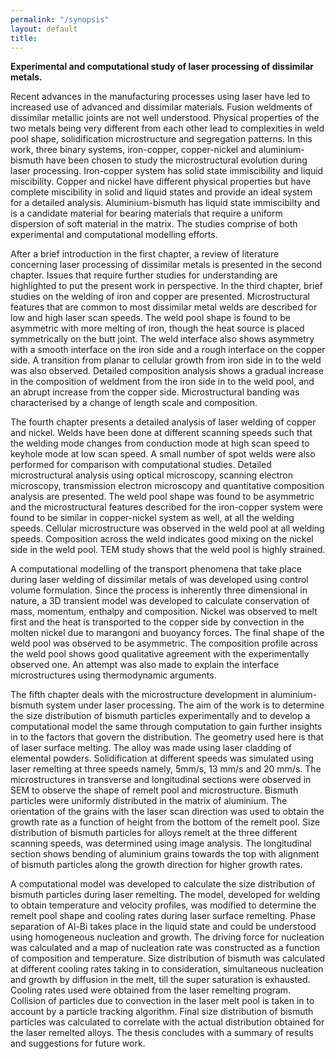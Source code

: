 ```yaml
---
permalink: "/synopsis"
layout: default
title:
---
```

**Experimental and computational study of laser processing of dissimilar metals.**

Recent advances in the manufacturing processes using laser have led to increased use of advanced and dissimilar materials. Fusion weldments of dissimilar metallic joints are not well understood. Physical properties of the two metals being very different from each other lead to complexities in weld pool shape, solidification microstructure and segregation patterns. In this work, three binary systems, iron-copper, copper-nickel and aluminium-bismuth have been chosen to study the microstructural evolution during laser processing. Iron-copper system has solid state immiscibility and liquid miscibility. Copper and nickel have different physical properties but have complete miscibility in solid and liquid states and provide an ideal system for a detailed analysis. Aluminium-bismuth has liquid state immiscibilty and is a candidate material for bearing materials that require a uniform dispersion of soft material in the matrix. The studies comprise of both experimental and computational modelling efforts.

After a brief introduction in the first chapter, a review of literature concerning laser processing of dissimilar metals is presented in the second chapter. Issues that require further studies for understanding are highlighted to put the present work in perspective. In the third chapter, brief studies on the welding of iron and copper are presented. Microstructural features that are common to most dissimilar metal welds are described for low and high laser scan speeds. The weld pool shape is found to be asymmetric with more melting of iron, though the heat source is placed symmetrically on the butt joint. The weld interface also shows asymmetry with a smooth interface on the iron side and a rough interface on the copper side. A transition from planar to cellular growth from iron side in to the weld was also observed. Detailed composition analysis shows a gradual increase in the composition of weldment from the iron side in to the weld pool, and an abrupt increase from the copper side. Microstructural banding was characterised by a change of length scale and composition.

The fourth chapter presents a detailed analysis of laser welding of copper and nickel. Welds have been done at different scanning speeds such that the welding mode changes from conduction mode at high scan speed to keyhole mode at low scan speed. A small number of spot welds were also performed for comparison with computational studies. Detailed microstructural analysis using optical microscopy, scanning electron microscopy, transmission electron microscopy and quantitative composition analysis are presented. The weld pool shape was found to be asymmetric and the microstructural features described for the iron-copper system were found to be similar in copper-nickel system as well, at all the welding speeds. Cellular microstructure was observed in the weld pool at all welding speeds. Composition across the weld indicates good mixing on the nickel side in the weld pool. TEM study shows that the weld pool is highly strained.

A computational modelling of the transport phenomena that take place during laser welding of dissimilar metals of was developed using control volume formulation. Since the process is inherently three dimensional in nature, a 3D transient model was developed to calculate conservation of mass, momentum, enthalpy and composition. Nickel was observed to melt first and the heat is transported to the copper side by convection in the molten nickel due to marangoni and buoyancy forces. The final shape of the weld pool was observed to be asymmetric. The composition profile across the weld pool shows good qualitative agreement with the experimentally observed one. An attempt was also made to explain the interface microstructures using thermodynamic arguments.

The fifth chapter deals with the microstructure development in aluminium-bismuth system under laser processing. The aim of the work is to determine the size distribution of bismuth particles experimentally and to develop a computational model the same through computation to gain further insights in to the factors that govern the distribution. The geometry used here is that of laser surface melting. The alloy was made using laser cladding of elemental powders. Solidification at different speeds was simulated using laser remelting at three speeds namely, 5mm/s, 13 mm/s and 20 mm/s. The microstructures in transverse and longitudinal sections were observed in SEM to observe the shape of remelt pool and microstructure. Bismuth particles were uniformly distributed in the matrix of aluminium. The orientation of the grains with the laser scan direction was used to obtain the growth rate as a function of height from the bottom of the remelt pool. Size distribution of bismuth particles for alloys remelt at the three different scanning speeds, was determined using image analysis. The longitudinal section shows bending of aluminium grains towards the top with alignment of bismuth particles along the growth direction for higher growth rates.

A computational model was developed to calculate the size distribution of bismuth particles during laser remelting. The model, developed for welding to obtain temperature and velocity profiles, was modified to determine the remelt pool shape and cooling rates during laser surface remelting. Phase separation of Al-Bi takes place in the liquid state and could be understood using homogeneous nucleation and growth. The driving force for nucleation was calculated and a map of nucleation rate was constructed as a function of composition and temperature. Size distribution of bismuth was calculated at different cooling rates taking in to consideration, simultaneous nucleation and growth by diffusion in the melt, till the super saturation is exhausted. Cooling rates used were obtained from the laser remelting program. Collision of particles due to convection in the laser melt pool is taken in to account by a particle tracking algorithm. Final size distribution of bismuth particles was calculated to correlate with the actual distribution obtained for the laser remelted alloys. The thesis concludes with a summary of results and suggestions for future work.
